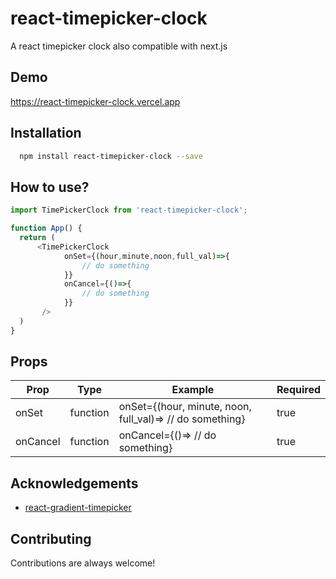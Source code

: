 
# react-timepicker-clock

A react timepicker clock also compatible with next.js

## Demo
https://react-timepicker-clock.vercel.app
## Installation

```bash
  npm install react-timepicker-clock --save
```


## How to use?

```javascript
import TimePickerClock from 'react-timepicker-clock';

function App() {
  return (
      <TimePickerClock
            onSet={(hour,minute,noon,full_val)=>{
                // do something
            }}
            onCancel={()=>{
                // do something
            }}
       />
  )
}
```

## Props

| Prop             | Type   | Example   | Required    |
| ----------------- | ----------|---------|----------------------------------------------- |
| onSet | function | onSet={(hour, minute, noon, full_val)=> // do something} | true 
| onCancel | function | onCancel={()=> // do something} | true 


## Acknowledgements

 - [react-gradient-timepicker](https://github.com/rahuldhawani/react-gradient-timepicker)


## Contributing

Contributions are always welcome!